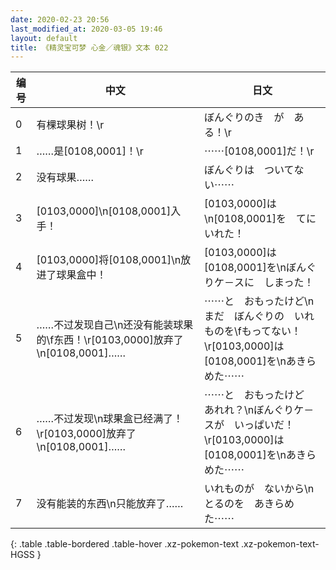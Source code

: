 ```yaml
---
date: 2020-02-23 20:56
last_modified_at: 2020-03-05 19:46
layout: default
title: 《精灵宝可梦 心金／魂银》文本 022
---
```

| 编号 | 中文 | 日文 |
| ---- | ---- | ---- |
| 0 | 有棵球果树！\r | ぼんぐりのき　が　ある！\r |
| 1 | ……是[0108,0001]！\r | ⋯⋯[0108,0001]だ！\r |
| 2 | 没有球果…… | ぼんぐりは　ついてない⋯⋯ |
| 3 | [0103,0000]\n[0108,0001]入手！ | [0103,0000]は\n[0108,0001]を　てにいれた！ |
| 4 | [0103,0000]将[0108,0001]\n放进了球果盒中！ | [0103,0000]は　[0108,0001]を\nぼんぐりケ－スに　しまった！ |
| 5 | ……不过发现自己\n还没有能装球果的\f东西！\r[0103,0000]放弃了\n[0108,0001]…… | ⋯⋯と　おもったけど\nまだ　ぼんぐりの　いれものを\fもってない！\r[0103,0000]は　[0108,0001]を\nあきらめた⋯⋯ |
| 6 | ……不过发现\n球果盒已经满了！\r[0103,0000]放弃了\n[0108,0001]…… | ⋯⋯と　おもったけど　あれれ？\nぼんぐりケ－スが　いっぱいだ！\r[0103,0000]は　[0108,0001]を\nあきらめた⋯⋯ |
| 7 | 没有能装的东西\n只能放弃了…… | いれものが　ないから\nとるのを　あきらめた⋯⋯ |
{: .table .table-bordered .table-hover .xz-pokemon-text .xz-pokemon-text-HGSS }